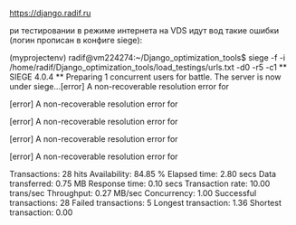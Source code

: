 https://django.radif.ru

ри тестировании в режиме интернета на VDS идут вод такие ошибки (логин прописан в конфиге siege):

(myprojectenv) radif@vm224274:~/Django_optimization_tools$ siege -f -i /home/radif/Django_optimization_tools/load_testings/urls.txt -d0 -r5 -c1
** SIEGE 4.0.4
** Preparing 1 concurrent users for battle.
The server is now under siege...[error] A non-recoverable resolution error for 

[error] A non-recoverable resolution error for 

[error] A non-recoverable resolution error for 

[error] A non-recoverable resolution error for 

[error] A non-recoverable resolution error for 


Transactions:                     28 hits
Availability:                  84.85 %
Elapsed time:                   2.80 secs
Data transferred:               0.75 MB
Response time:                  0.10 secs
Transaction rate:              10.00 trans/sec
Throughput:                     0.27 MB/sec
Concurrency:                    1.00
Successful transactions:          28
Failed transactions:               5
Longest transaction:            1.36
Shortest transaction:           0.00

